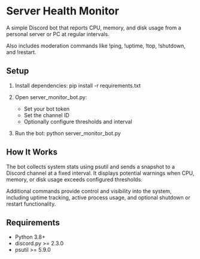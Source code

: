 # Server Health Monitor

A simple Discord bot that reports CPU, memory, and disk usage from a personal server or PC at regular intervals. 

Also includes moderation commands like !ping, !uptime, !top, !shutdown, and !restart.

## Setup

1. Install dependencies:
   pip install -r requirements.txt

2. Open server_monitor_bot.py:
   - Set your bot token
   - Set the channel ID
   - Optionally configure thresholds and interval

3. Run the bot:
   python server_monitor_bot.py

## How It Works

The bot collects system stats using psutil and sends a snapshot to a Discord channel at a fixed interval. 
It displays potential warnings when CPU, memory, or disk usage exceeds configured thresholds. 

Additional commands provide control and visibility into the system, including uptime tracking, active process usage, and optional shutdown or restart functionality.

## Requirements

- Python 3.8+
- discord.py >= 2.3.0
- psutil >= 5.9.0
